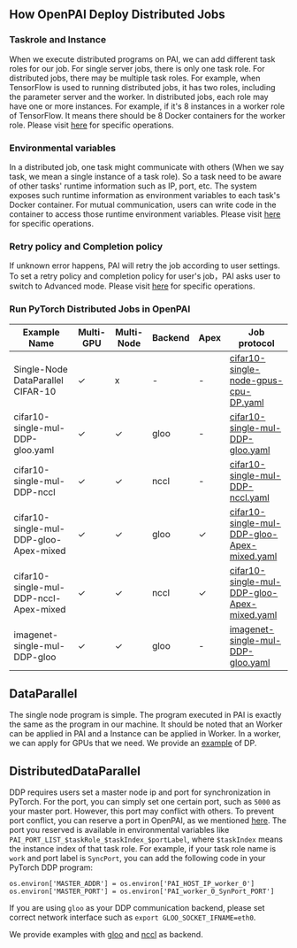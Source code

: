 ﻿## How OpenPAI Deploy Distributed Jobs
### Taskrole and Instance
When we execute distributed programs on PAI, we can add different task roles for our job. For single server jobs, there is only one task role. For distributed jobs, there may be multiple task roles. For example, when TensorFlow is used to running distributed jobs, it has two roles, including the parameter server and the worker. In distributed jobs, each role may have one or more instances. For example, if it's 8 instances in a worker role of TensorFlow. It means there should be 8 Docker containers for the worker role. Please visit [here](./how-to-use-advanced-job-settings.md#multiple-task-roles) for specific operations.

### Environmental variables
In a distributed job, one task might communicate with others (When we say task, we mean a single instance of a task role). So a task need to be aware of other tasks' runtime information such as IP, port, etc. The system exposes such runtime information as environment variables to each task's Docker container. For mutual communication, users can write code in the container to access those runtime environment variables. Please visit [here](./how-to-use-advanced-job-settings.md#environmental-variables-and-port-reservation) for specific operations.

### Retry policy and Completion policy
If unknown error happens, PAI will retry the job according to user settings. To set a retry policy and completion policy for user's job，PAI asks user to switch to Advanced mode.  Please visit [here](./how-to-use-advanced-job-settings.md#job-exit-spec-retry-policy-and-completion-policy) for specific operations.
### Run PyTorch Distributed Jobs in OpenPAI
Example Name | Multi-GPU | Multi-Node | Backend |Apex| Job protocol |
---|---|---|---|---|---| 
Single-Node DataParallel CIFAR-10 | ✓| x | -|-| [cifar10-single-node-gpus-cpu-DP.yaml](../../../examples/Distributed-example/cifar10-single-node-gpus-cpu-DP.yaml)|
cifar10-single-mul-DDP-gloo.yaml | ✓|  ✓ | gloo|-| [cifar10-single-mul-DDP-gloo.yaml](../../../examples/Distributed-example/cifar10-single-mul-DDP-gloo.yaml)|
cifar10-single-mul-DDP-nccl | ✓| ✓ |nccl|-| [cifar10-single-mul-DDP-nccl.yaml](../../../examples/Distributed-example/cifar10-single-mul-DDP-nccl.yaml)|
cifar10-single-mul-DDP-gloo-Apex-mixed | ✓|  ✓ | gloo|✓ | [cifar10-single-mul-DDP-gloo-Apex-mixed.yaml](../../../examples/Distributed-example/cifar10-single-mul-DDP-gloo-Apex-mixed.yaml)|
cifar10-single-mul-DDP-nccl-Apex-mixed | ✓|  ✓ | nccl|  ✓ | [cifar10-single-mul-DDP-gloo-Apex-mixed.yaml](../../../examples/Distributed-example/cifar10-single-mul-DDP-gloo-Apex-mixed.yaml)|
imagenet-single-mul-DDP-gloo | ✓|  ✓| gloo|-| [imagenet-single-mul-DDP-gloo.yaml](../../../examples/Distributed-example/Lite-imagenet-single-mul-DDP-gloo.yaml)|
## DataParallel
The single node program is simple. The program executed in PAI is exactly the same as the program in our machine. It should be noted that an Worker can be applied in PAI and a Instance can be applied in Worker. In a worker, we can apply for GPUs that we need. We provide an [example](../../../examples/Distributed-example/cifar10-single-node-gpus-cpu-DP.py) of DP.

## DistributedDataParallel
DDP requires users set a master node ip and port for synchronization in PyTorch. For the port, you can simply set one certain port, such as `5000` as your master port. However, this port may conflict with others. To prevent port conflict, you can reserve a port in OpenPAI, as we mentioned [here](./how-to-use-advanced-job-settings.md#environmental-variables-and-port-reservation). The port you reserved is available in environmental variables like `PAI_PORT_LIST_$taskRole_$taskIndex_$portLabel`, where `$taskIndex` means the instance index of that task role. For example, if your task role name is `work` and port label is `SyncPort`, you can add the following code in your PyTorch DDP program:

```
os.environ['MASTER_ADDR'] = os.environ['PAI_HOST_IP_worker_0']
os.environ['MASTER_PORT'] = os.environ['PAI_worker_0_SynPort_PORT']
```
If you are using `gloo` as your DDP communication backend, please set correct network interface such as `export GLOO_SOCKET_IFNAME=eth0`.


We provide examples with [gloo](../../../examples/Distributed-example/cifar10-single-mul-DDP-gloo.yaml) and [nccl](../../../examples/Distributed-example/cifar10-single-mul-DDP-nccl.yaml) as backend.

